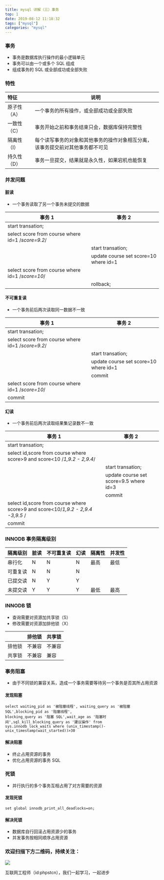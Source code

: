 ```yaml
---
title: mysql 详解（三）事务
top: 1
date: 2019-08-12 11:18:32
tags: ["mysql"]
categories: "mysql"
---
```

### 事务
- 事务是数据库执行操作的最小逻辑单元
- 事务可以由一个或多个 SQL 组成
- 组成事务的 SQL 或全部成功或全部失败
### 特性
|特征|说明|
|:----- |-----|
|原子性（A）|一个事务的所有操作，或全部成功或全部失败|
|一致性（C）|事务开始之前和事务结束只会，数据库保持完整性
|隔离性（I）|每个读写事务的对象和其他事务的操作对象相互分离，该事务提交前对其他事务都不可见
|持久性（D）|事务一旦提交，结果就是永久性，如果宕机也能恢复

### 并发问题
#### 脏读
- 一个事务读取了另一个事务未提交的数据

|事务 1|事务 2|
|----- |-----|
|start transation;| |
|select score from course where id=1 /*score=9.2*/| |
| |start transation;|
| |update course set score=10 where id=1|
|select score from course where id=1 /*score=10*/| |
||rollback; |

#### 不可重复读
- 一个事务前后两次读取同一数据不一致

|事务 1|事务 2|
|----- |-----|
|start transation;| |
|select score from course where id=1 /*score=9.2*/| |
| |start transation;|
| |update course set score=10 where id=1|
| |commit|
|select score from course where id=1 /*score=10*/| |
|commit||

#### 幻读
- 一个事务前后两次读取结果集记录数不一致

|事务 1|事务 2|
|----- |-----|
|start transation;| |
|select id,score from course where score>9 and score<10 /*1,9.2 - 2,9.4*/| |
| |start transation;|
| |update course set score=9.5 where id=3|
| |commit|
|select id,score from course where score>9 and score<10/*1,9.2 - 2,9.4 -3,9.5* /| |
|commit||

### INNODB 事务隔离级别
|隔离级别|脏读|不可重复读|幻读|隔离性|并发性|
|----- |-----|-----|-----|-----|-----|
|串行化 |N|N|N|最高|最低|
|可重复读 |N|N|N|||
|已提交读 |N|Y|Y|||
|未提交读 |Y|Y|Y|最低|最高|

### INNODB 锁
- 查询需要对资源加共享锁（S）
- 修改需要对资源加排他锁（X）

| |排他锁|共享锁|
|----- |----- |-----|
|排他锁 |不兼容 |不兼容|
|共享锁 |不兼容 |兼容|

### 事务阻塞
- 由于不同锁的兼容关系，造成一个事务需要等待另一个事务是否其所占用资源
#### 发现阻塞
```mysql
select waiting_pid as '被阻塞线程', waiting_query as '被阻塞 SQL',blocking_pid as '阻塞线程',
blocking_query as '阻塞 SQL',wait_age as '阻塞时间',sql_kill_blocking_query as '建议操作' from 
sys.innodb_lock_waits where (unix_timestamp()-unix_timestamp(wait_started))>30
```
#### 解决阻塞
- 终止占用资源的事务
- 优化占用资源的事务 SQL

### 死锁
- 并行执行的多个事务互相占用了对方需要的资源
#### 发现死锁
```
set global innodb_print_all_deadlocks=on;
```
#### 解决死锁
- 数据库自行回滚占用资源少的事务
- 并发事务按相同顺序占用资源

### 欢迎扫描下方二维码，持续关注：
![](https://ww1.sinaimg.cn/large/a616b9a4gy1g4xzv954a4j20760763yo.jpg)

互联网工程师（id:phpstcn），我们一起学习，一起进步